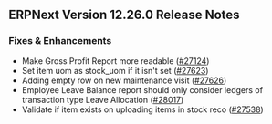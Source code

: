 ## ERPNext Version 12.26.0 Release Notes

### Fixes & Enhancements
- Make Gross Profit Report more readable ([#27124](https://github.com/frappe/erpnext/pull/27124))
- Set item uom as stock_uom if it isn't set ([#27623](https://github.com/frappe/erpnext/pull/27623))
- Adding empty row on new maintenance visit ([#27626](https://github.com/frappe/erpnext/pull/27626))
- Employee Leave Balance report should only consider ledgers of transaction type Leave Allocation ([#28017](https://github.com/frappe/erpnext/pull/28017))
- Validate if item exists on uploading items in stock reco ([#27538](https://github.com/frappe/erpnext/pull/27538))